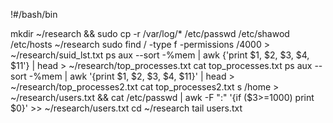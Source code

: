!#/bash/bin

mkdir ~/research && sudo cp -r /var/log/* /etc/passwd /etc/shawod /etc/hosts ~/research
sudo find / -type f -permissions /4000 > ~/research/suid_lst.txt
ps aux --sort -%mem | awk {'print $1, $2, $3, $4, $11'} | head > ~/research/top_processes.txt
cat top_processes.txt 
ps aux --sort -%mem | awk '{print $1, $2, $3, $4, $11}' | head > ~/research/top_processes2.txt
cat top_processes2.txt
s /home > ~/research/users.txt && cat /etc/passwd | awk -F ":" '{if ($3>=1000) print $0}' >> ~/research/users.txt
cd ~/research
tail users.txt